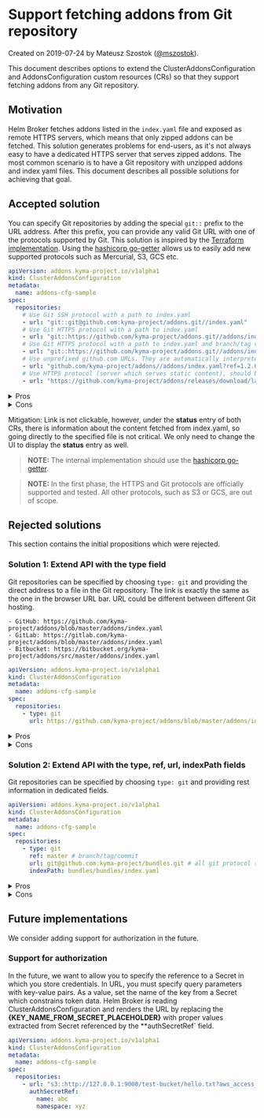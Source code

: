 # Support fetching addons from Git repository

Created on 2019-07-24 by Mateusz Szostok ([@mszostok](https://github.com/mszostok)).

This document describes options to extend the ClusterAddonsConfiguration and AddonsConfiguration custom resources (CRs) so that they support fetching addons from any Git repository.

## Motivation

Helm Broker fetches addons listed in the `index.yaml` file and exposed as remote HTTPS servers, which means that only zipped addons can be fetched. This solution generates problems for end-users, as it's not always easy to have a dedicated HTTPS server that serves zipped addons. The most common scenario is to have a Git repository with unzipped addons and index yaml files. This document describes all possible solutions for achieving that goal.

## Accepted solution

You can specify Git repositories by adding the special `git::` prefix to the URL address. After this prefix, you can provide any valid Git URL with one of the protocols supported by Git. This solution is inspired by the [Terraform implementation](https://www.terraform.io/docs/modules/sources.html#github). Using the [hashicorp go-getter](https://github.com/hashicorp/go-getter) allows us to easily add new supported protocols such as Mercurial, S3, GCS etc.

```yaml
apiVersion: addons.kyma-project.io/v1alpha1
kind: ClusterAddonsConfiguration
metadata:
  name: addons-cfg-sample
spec:
  repositories:
    # Use Git SSH protocol with a path to index.yaml
    - url: "git::git@github.com:kyma-project/addons.git//index.yaml"
    # Use Git HTTPS protocol with a path to index.yaml 
    - url: "git::https://github.com/kyma-project/addons.git//addons/index.yaml"
    # Use Git HTTPS protocol with a path to index.yaml and branch/tag version 
    - url: "git::https://github.com/kyma-project/addons.git//addons/index.yaml?ref=1.2.0"
    # Use unprefixed github.com URLs. They are automatically interpreted as Git repository sources. 
    - url: "github.com/kyma-project/addons//addons/index.yaml?ref=1.2.0"
    # Use HTTPS protocol (server which serves static content), should be defined as previously. Nothing changed.
    - url: "https://github.com/kyma-project/addons/releases/download/latest/index.yaml"
``` 


<details><summary>Pros</summary>
<p>

- No UI and Console Backend Service changes
- No migration job needed 
- Support for all Git repositories
- The Git getter is already available in [hashicorp](https://github.com/hashicorp/go-getter#git-git). We only need to create a validator that checks if the file is provided (in hashicorp it is optional). 

>**NOTE:** This implementation uses the Git binary. It check-outs the full repository but depth can be specified.

</p>
</details>

<details><summary>Cons</summary>
<p>

- User must know the new pattern, which is not obvious
- Link is not clickable. You cannot click the link directly in UI and go to a given repository. 

</p>
</details>

Mitigation:
Link is not clickable, however, under the **status** entry of both CRs, there is information about the content fetched from index.yaml, so going directly to the specified file is not critical. We only need to change the UI to display the **status** entry as well. 

> **NOTE:** The internal implementation should use the [hashicorp go-getter](https://github.com/hashicorp/go-getter).

> **NOTE:** In the first phase, the HTTPS and Git protocols are officially supported and tested. All other protocols, such as S3 or GCS, are out of scope.

## Rejected solutions

This section contains the initial propositions which were rejected.

### Solution 1: Extend API with the **type** field 

Git repositories can be specified by choosing `type: git` and providing the direct address to a file in the Git repository.
The link is exactly the same as the one in the browser URL bar. URL could be different between different Git hosting.

```
- GitHub: https://github.com/kyma-project/addons/blob/master/addons/index.yaml
- GitLab: https://gitlab.com/kyma-project/addons/blob/master/addons/index.yaml
- Bitbucket: https://bitbucket.org/kyma-project/addons/src/master/addons/index.yaml
```


```yaml
apiVersion: addons.kyma-project.io/v1alpha1
kind: ClusterAddonsConfiguration
metadata:
  name: addons-cfg-sample
spec:
  repositories:
    - type: git
      url: https://github.com/kyma-project/addons/blob/master/addons/index-testing.yaml
``` 

<details><summary>Pros</summary>
<p>

- Link is clickable. You can click the link directly in UI and go to index.yaml in the repository.

</p>
</details>

<details><summary>Cons</summary>
<p>

- Migration job needed
- Changes in UI and Console Backend Service needed
- Support only for Git hosting and not directly to all Git repositories. We need to create our parser. We should also mention in the documentation that repositories other than GitHub, GitLab, and BitBucket may not work.
  

</p>
</details>

### Solution 2: Extend API with the **type**, **ref**, **url**, **indexPath** fields

Git repositories can be specified by choosing `type: git` and providing rest information in dedicated fields.

```yaml
apiVersion: addons.kyma-project.io/v1alpha1
kind: ClusterAddonsConfiguration
metadata:
  name: addons-cfg-sample
spec:
  repositories:
    - type: git
      ref: master # branch/tag/commit
      url: git@github.com:kyma-project/bundles.git # all git protocol supported
      indexPath: bundles/bundles/index.yaml
``` 

<details><summary>Pros</summary>
<p>

- Support all git repositories
- API is self-describing

</p>
</details>

<details><summary>Cons</summary>
<p>

- Migration job needed
- Changes in UI and console-backend-service needed
- Link is not "clickable". In UI you are not able to click directly the link and go to a given repository.

</p>
</details>


## Future implementations

We consider adding support for authorization in the future. 

### Support for authorization

In the future, we want to allow you to specify the reference to a Secret in which you store credentials. In URL, you must specify query parameters with key-value pairs. As a value, set the name of the key from a Secret which constrains token data. Helm Broker is reading ClusterAddonsConfiguration and renders the URL by replacing the **{KEY_NAME_FROM_SECRET_PLACEHOLDER}** with proper values extracted from Secret referenced by the **authSecretRef` field.

```yaml
apiVersion: addons.kyma-project.io/v1alpha1
kind: ClusterAddonsConfiguration
metadata:
  name: addons-cfg-sample
spec:
  repositories:
    - url: "s3::http://127.0.0.1:9000/test-bucket/hello.txt?aws_access_key_id={KEY_NAME_FROM_SECRET_PLACEHOLDER}&aws_access_key_secret={KEY_NAME_FROM_SECRET_PLACEHOLDER}"
      authSecretRef:
      	name: abc
        namespace: xyz
```
